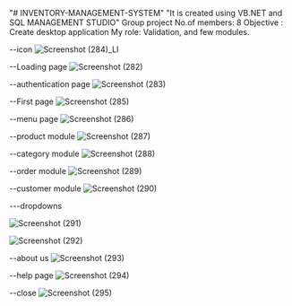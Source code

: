 "# INVENTORY-MANAGEMENT-SYSTEM" 
"It is created using VB.NET and SQL MANAGEMENT STUDIO"
Group project
No.of members: 8
Objective : Create desktop application
My role: Validation, and few modules.

--icon
![Screenshot (284)_LI](https://user-images.githubusercontent.com/108972518/178097495-d0fd82a5-d4db-4c7e-960a-65fa2b94c82a.jpg)

--Loading page
![Screenshot (282)](https://user-images.githubusercontent.com/108972518/178097515-604de95c-5aba-4cae-9b03-e14612349639.png)

--authentication page
![Screenshot (283)](https://user-images.githubusercontent.com/108972518/178097521-2abf3a5d-ec2f-4068-a25e-654aca12e66f.png)

--First page
![Screenshot (285)](https://user-images.githubusercontent.com/108972518/178097655-5d5a6ff0-e379-4e23-9195-4d6808ff2fb7.png)

--menu page
![Screenshot (286)](https://user-images.githubusercontent.com/108972518/178097664-ce9da83b-abba-4632-839a-82c02940e143.png)


--product module
![Screenshot (287)](https://user-images.githubusercontent.com/108972518/178097680-1be8682e-2aab-402b-a626-75e0c4293256.png)

--category module
![Screenshot (288)](https://user-images.githubusercontent.com/108972518/178097700-49dacf92-4820-4a8e-819d-e83eb84d103e.png)


--order module
![Screenshot (289)](https://user-images.githubusercontent.com/108972518/178097725-864f00fb-60f2-48d1-b516-16dc7b1114b8.png)


--customer module
![Screenshot (290)](https://user-images.githubusercontent.com/108972518/178097744-f1f41794-77fa-4036-8aa3-763690caedf3.png)


---dropdowns

![Screenshot (291)](https://user-images.githubusercontent.com/108972518/178097771-50ed8522-ee24-4707-9265-afa65b67c58e.png)


![Screenshot (292)](https://user-images.githubusercontent.com/108972518/178097777-86b43fc7-b159-41b4-8bc0-2262e3b615ed.png)

--about us
![Screenshot (293)](https://user-images.githubusercontent.com/108972518/178097788-9da6abc8-b06e-4aef-824a-4f481b76387b.png)


--help page
![Screenshot (294)](https://user-images.githubusercontent.com/108972518/178097793-27f4baf3-5f2a-48f1-ace9-6889a24e2fa4.png)


--close
![Screenshot (295)](https://user-images.githubusercontent.com/108972518/178097798-b7e30323-5cee-4fc4-a9aa-ca1c9db9fe02.png)

